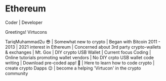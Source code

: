 # Ethereum
Coder | Developer

Greetings! Virtucons

TariqMuhammad2u 😎 | Somewhat new to crypto | Began with Bitcoin 2011 - 2013 | 2021 interest in Ethereum | Concerned about 3rd party crypto-wallets & exchanges | Mt. Gox | DIY crypto USB Wallet | Current focus Coding | Online tutorials promoting wallet vendors | No DIY crpto USB wallet code writing | Download pre-coded app! 🤨 | Here to learn how to code crypto | create crypto Dapps 😉 | become a helping 'Virtucon' in the crypto community
